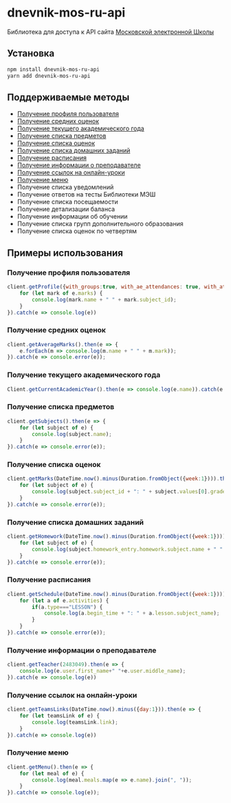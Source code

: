 # dnevnik-mos-ru-api
Библиотека для доступа к API сайта [Московской электронной Школы](https://school.mos.ru/)

## Установка
```bash
npm install dnevnik-mos-ru-api
yarn add dnevnik-mos-ru-api
```

## Поддерживаемые методы
- [Получение профиля пользователя](#Получение-профиля-пользователя)
- [Получение средних оценок](#Получение-средних-оценок)
- [Получение текущего академического года](#Получение-текущего-академического-года)
- [Получение списка предметов](#Получение-списка-предметов)
- [Получение списка оценок](#Получение-списка-оценок)
- [Получение списка домашних заданий](#Получение-списка-домашних-заданий)
- [Получение расписания](#Получение-расписания)
- [Получение информации о преподавателе](#Получение-информации-о-преподавателе)
- [Получение ссылок на онлайн-уроки](#Получение-ссылок-на-онлайн-уроки)
- [Получение меню](#Получение-меню)
- Получение списка уведомлений
- Получение ответов на тесты Библиотеки МЭШ
- Получение списка посещаемости
- Получение детализации баланса
- Получение информации об обучении
- Получение списка групп дополнительного образования
- Получение списка оценок по четвертям

## Примеры использования
### Получение профиля пользователя
```js
client.getProfile({with_groups:true, with_ae_attendances: true, with_attendances: true, with_ec_attendances: true, with_assignments: true, with_parents: true, with_subjects: true, with_marks: true, with_final_marks: true, with_home_based_periods: true, with_lesson_info: true, with_lesson_comments: true}).then(e => {
    for (let mark of e.marks) {
        console.log(mark.name + " " + mark.subject_id);
    }
}).catch(e => console.log(e))
```
### Получение средних оценок
```js
client.getAverageMarks().then(e => {
    e.forEach(m => console.log(m.name + " " + m.mark));
}).catch(e => console.error(e));
```
### Получение текущего академического года
```js
Client.getCurrentAcademicYear().then(e => console.log(e.name)).catch(e => console.error(e));
```
### Получение списка предметов
```js
client.getSubjects().then(e => {
    for (let subject of e) {
        console.log(subject.name);
    }
}).catch(e => console.error(e));
```
### Получение списка оценок
```js
client.getMarks(DateTime.now().minus(Duration.fromObject({week:1}))).then(e => {
    for (let subject of e) {
        console.log(subject.subject_id + ": " + subject.values[0].grade.five);
    }
}).catch(e => console.error(e));
```
### Получение списка домашних заданий
```js
client.getHomework(DateTime.now().minus(Duration.fromObject({week:1}))).then(e => {
    for (let subject of e) {
        console.log(subject.homework_entry.homework.subject.name + " " + subject.homework_entry.description);
    }
}).catch(e => console.error(e));
```
### Получение расписания
```js
client.getSchedule(DateTime.now().minus(Duration.fromObject({week:1}))).then(e => {
    for (let a of e.activities) {
        if(a.type==="LESSON") {
            console.log(a.begin_time + ": " + a.lesson.subject_name);
        }
    }
}).catch(e => console.error(e));
```
### Получение информации о преподавателе
```js
client.getTeacher(2483049).then(e => {
    console.log(e.user.first_name+" "+e.user.middle_name);
}).catch(e => console.log(e))
```
### Получение ссылок на онлайн-уроки
```js
client.getTeamsLinks(DateTime.now().minus({day:1})).then(e => {
    for (let teamsLink of e) {
        console.log(teamsLink.link);
    }
}).catch(e => console.log(e))
```
### Получение меню
```js
client.getMenu().then(e => {
    for (let meal of e) {
        console.log(meal.meals.map(e => e.name).join(", "));
    }
}).catch(e => console.log(e));
```
